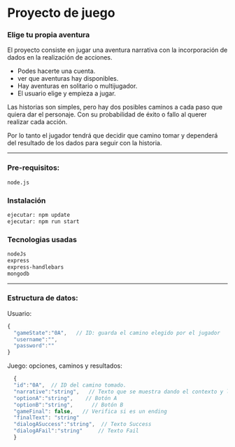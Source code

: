 # Proyecto de juego

### Elige tu propia aventura

El proyecto consiste en jugar una aventura narrativa con la incorporación de dados en la realización de acciones.

+ Podes hacerte una cuenta.
+ ver que aventuras hay disponibles.
+ Hay aventuras en solitario o multijugador. 
+ El usuario elige y empieza a jugar.

Las historias son simples, pero hay dos posibles caminos a cada paso que quiera dar el personaje. Con su probabilidad de éxito o fallo al querer realizar cada acción. 

Por lo tanto el jugador tendrá que decidir que camino tomar y dependerá del resultado de los dados para seguir con la historia.

---

### Pre-requisitos:
```sh
node.js
```

### Instalación
```sh
ejecutar: npm update
ejecutar: npm run start
```
### Tecnologias usadas
```sh
nodeJs
express
express-handlebars
mongodb
```
---

### Estructura de datos:
Usuario:
```javascript
{
  "gameState":"0A",   // ID: guarda el camino elegido por el jugador
  "username":"",
  "password":""
}
```

Juego: opciones, caminos y resultados:
```javascript
  {
  "id":"0A",  // ID del camino tomado.
  "narrative":"string",   // Texto que se muestra dando el contexto y los posibles caminos.
  "optionA":"string",    // Botón A
  "optionB":"string",      // Botón B
  "gameFinal": false,   // Verifica si es un ending
  "finalText": "string"
  "dialogASuccess":"string",  // Texto Success
  "dialogAFail":"string"     // Texto Fail
  }
```
